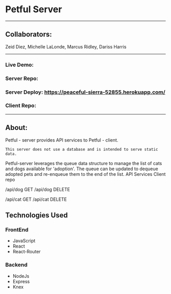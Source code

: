 # Petful Server

---------------------------------------------------------------------------------

## Collaborators:
Zeid Diez,
Michelle LaLonde,
Marcus Ridley,
Dariss Harris

---------------------------------------------------------------------------------

### Live Demo:

### Server Repo:
### Server Deploy: https://peaceful-sierra-52855.herokuapp.com/

### Client Repo:

---------------------------------------------------------------------------------

## About:


Petful - server provides API services to Petful - client.

    This server does not use a database and is intended to serve static data.

Petful-server leverages the queue data structure to manage the list of cats and dogs available for 'adoption'. The queue can be updated to dequeue adopted pets and re-enqueue them to the end of the list.
API Services
Client repo



/api/dog GET
/api/dog DELETE

/api/cat GET
/api/cat DELETE

## Technologies Used

### FrontEnd

   * JavaScript
   * React
   * React-Router

### Backend

   * NodeJs
   * Express
   * Knex

